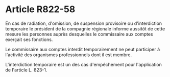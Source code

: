 # Article R822-58

En cas de radiation, d'omission, de suspension provisoire ou d'interdiction temporaire le président de la compagnie régionale informe aussitôt de cette mesure les personnes auprès desquelles le commissaire aux comptes exerçait ses fonctions.

Le commissaire aux comptes interdit temporairement ne peut participer à l'activité des organismes professionnels dont il est membre.

L'interdiction temporaire est un des cas d'empêchement pour l'application de l'article L. 823-1.
